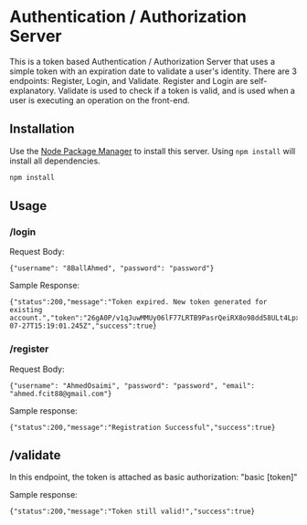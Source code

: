 # Authentication / Authorization Server

This is a token based Authentication / Authorization Server that uses a simple token with an expiration date to validate a user's identity. There are 3 endpoints: Register, Login, and Validate. Register and Login are self-explanatory. Validate is used to check if a token is valid, and is used when a user is executing an operation on the front-end.

## Installation

Use the [Node Package Manager](https://nodejs.org/en/download/) to install this server. Using `npm install` will install all dependencies. 

```bash
npm install
```

## Usage

### /login

Request Body:



```
{"username": "8BallAhmed", "password": "password"}
```

Sample Response:

```
{"status":200,"message":"Token expired. New token generated for existing account.","token":"26gA0P/v1qJuwMMUy06lF77LRTB9PasrQeiRX8o98dd58ULt4LpxVyOgh6WgB6fGkUuE/UgBz0fqfH1PadOtlg==","expiryDate":"2021-07-27T15:19:01.245Z","success":true}
``` 





### /register

Request Body:

```
{"username": "AhmedOsaimi", "password": "password", "email": "ahmed.fcit88@gmail.com"}
```

Sample response:
```
{"status":200,"message":"Registration Successful","success":true}
```

## /validate

In this endpoint, the token is attached as basic authorization: "basic [token]"

Sample response: 

```
{"status":200,"message":"Token still valid!","success":true}
```
